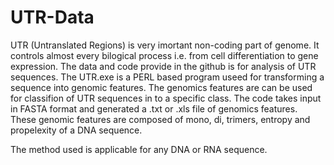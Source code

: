 # UTR-Data
UTR (Untranslated Regions) is very imortant non-coding part of genome. It controls almost every bilogical process i.e. from cell differentiation to gene expression. The data and code provide in the github is for analysis of UTR sequences. The UTR.exe is a PERL based program useed for transforming a sequence into genomic features. The genomics features are can be used for classifion of UTR sequences in to a specific class. The code takes input in FASTA format and generated a .txt or .xls file of genomics features. These genomic features are composed of mono, di, trimers, entropy and propelexity of a DNA sequence.

The method used is applicable for any DNA or RNA sequence.
